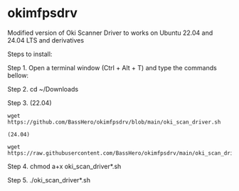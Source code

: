 # okimfpsdrv
Modified version of Oki Scanner Driver to works on Ubuntu 22.04 and 24.04 LTS and derivatives

Steps to install:

Step 1. 
	Open a terminal window (Ctrl + Alt + T) and type the commands bellow:

Step 2.
	cd ~/Downloads

Step 3.
	(22.04)
 
	wget https://github.com/BassHero/okimfpsdrv/blob/main/oki_scan_driver.sh
	
	(24.04)
 
	wget https://raw.githubusercontent.com/BassHero/okimfpsdrv/main/oki_scan_driver_2404.sh

Step 4.
	chmod a+x oki_scan_driver*.sh

Step 5.
	./oki_scan_driver*.sh

